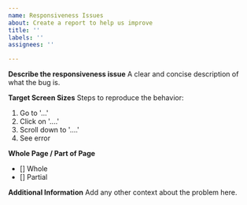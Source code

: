 ```yaml
---
name: Responsiveness Issues
about: Create a report to help us improve
title: ''
labels: ''
assignees: ''

---
```


**Describe the responsiveness issue**
A clear and concise description of what the bug is.

**Target Screen Sizes**
Steps to reproduce the behavior:
1. Go to '...'
2. Click on '....'
3. Scroll down to '....'
4. See error


**Whole Page / Part of Page**
- [] Whole
- [] Partial



**Additional Information**
Add any other context about the problem here.
